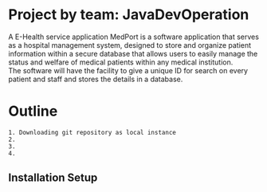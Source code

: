 # Project by team: JavaDevOperation
<p>A E-Health service application
MedPort is a software application that serves as a hospital management system, designed to store and organize patient information within a secure database that allows users to easily manage the status and welfare of medical patients within any medical institution. <br>The software will have the facility to give a unique ID for search on every patient and staff and stores the details in a database.</p>


# Outline
    1. Downloading git repository as local instance
    2. 
    3. 
    4. 



## Installation Setup

